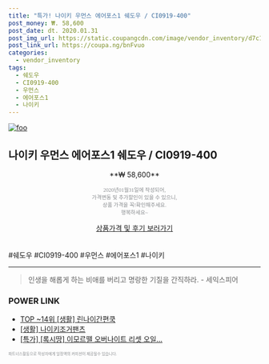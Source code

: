 ```yaml
--- 
title: "특가! 나이키 우먼스 에어포스1 쉐도우 / CI0919-400" 
post_money: ₩. 58,600 
post_date: dt. 2020.01.31 
post_img_url: https://static.coupangcdn.com/image/vendor_inventory/d7c1/f5e3150090b282c80c8d232613e063723bd58231a18bd22fe47998242e5b.jpg 
post_link_url: https://coupa.ng/bnFvuo 
categories: 
  - vendor_inventory 
tags: 
  - 쉐도우 
  - CI0919-400 
  - 우먼스 
  - 에어포스1 
  - 나이키 
--- 
```

[![foo](https://static.coupangcdn.com/image/vendor_inventory/d7c1/f5e3150090b282c80c8d232613e063723bd58231a18bd22fe47998242e5b.jpg)](https://coupa.ng/bnFvuo) 

## 나이키 우먼스 에어포스1 쉐도우 / CI0919-400 
<p style="text-align: center;">**₩ 58,600**</p> 
<p style="text-align: center;"><span style="color: #898c8f; font-family: Georgia,Times,serif; font-size: 0.75em;">2020년01월31일에 작성되어, <br>가격변동 및 추가할인이 있을 수 있으니,<br> 상품 가격을 꼭!확인해주세요.<br>행복하세요~</span> 
</p>	 
<div markdown="0" style="text-align: center;"><a href="https://coupa.ng/bnFvuo" class="btn btn--success">상품가격 및 후기 보러가기</a></div> 
<br><br> 
  #쉐도우 #CI0919-400 #우먼스 #에어포스1 #나이키 
<hr> 

> 인생을 해롭게 하는 비애를 버리고 명랑한 기질을 간직하라. - 세익스피어 


### POWER LINK

* <a href="https://blog.naver.com/fasyy4321/221782743712" target="_blank"> TOP ~14위 [생활] 린나이간편쿡</a>
* <a href="https://blog.naver.com/fasyy4321/221759278223" target="_blank"> [생활] 나이키조거팬츠  </a>
* <a href="https://blog.naver.com/sakai111/221786225578" target="_blank">[특가] [록시땅] 이모르뗄 오버나이트 리셋 오일...</a>

<span style="color: #898c8f; font-family: Georgia,Times,serif; font-size: 0.55em;">파트너스활동으로 작성자에게 일정액의 커미션이 제공될수 있습니다.</span> 
